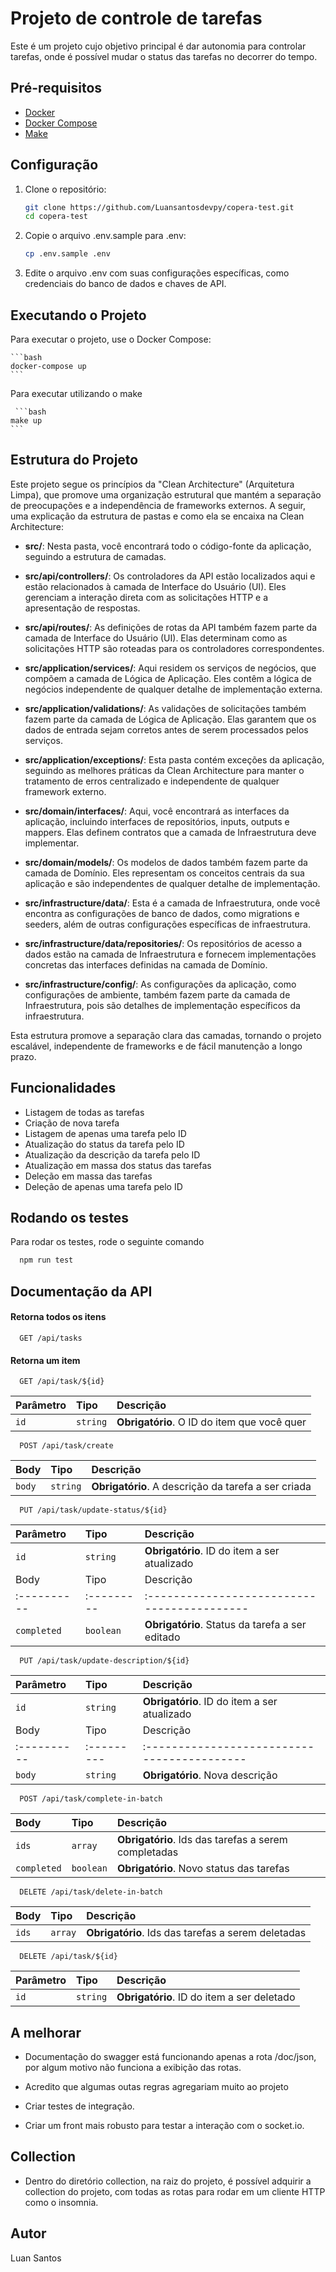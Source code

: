 # Projeto de controle de tarefas

Este é um projeto cujo objetivo principal é dar autonomia para controlar tarefas, onde é possível mudar o status das tarefas no decorrer do tempo.

## Pré-requisitos

- [Docker](https://docs.docker.com/get-docker/)
- [Docker Compose](https://docs.docker.com/compose/install/)
- [Make](https://askubuntu.com/questions/161104/how-do-i-install-make)

## Configuração

1. Clone o repositório:

   ```bash
   git clone https://github.com/Luansantosdevpy/copera-test.git
   cd copera-test
2. Copie o arquivo .env.sample para .env:
   ```bash
   cp .env.sample .env
3. Edite o arquivo .env com suas configurações específicas, como credenciais do banco de dados e chaves de API.

## Executando o Projeto

Para executar o projeto, use o Docker Compose:

    ```bash
    docker-compose up
    ```
Para executar utilizando o make

     ```bash
    make up
    ```

## Estrutura do Projeto

Este projeto segue os princípios da "Clean Architecture" (Arquitetura Limpa), que promove uma organização estrutural que mantém a separação de preocupações e a independência de frameworks externos. A seguir, uma explicação da estrutura de pastas e como ela se encaixa na Clean Architecture:

- **src/**: Nesta pasta, você encontrará todo o código-fonte da aplicação, seguindo a estrutura de camadas.

- **src/api/controllers/**: Os controladores da API estão localizados aqui e estão relacionados à camada de Interface do Usuário (UI). Eles gerenciam a interação direta com as solicitações HTTP e a apresentação de respostas.

- **src/api/routes/**: As definições de rotas da API também fazem parte da camada de Interface do Usuário (UI). Elas determinam como as solicitações HTTP são roteadas para os controladores correspondentes.

- **src/application/services/**: Aqui residem os serviços de negócios, que compõem a camada de Lógica de Aplicação. Eles contêm a lógica de negócios independente de qualquer detalhe de implementação externa.

- **src/application/validations/**: As validações de solicitações também fazem parte da camada de Lógica de Aplicação. Elas garantem que os dados de entrada sejam corretos antes de serem processados pelos serviços.

- **src/application/exceptions/**: Esta pasta contém exceções da aplicação, seguindo as melhores práticas da Clean Architecture para manter o tratamento de erros centralizado e independente de qualquer framework externo.

- **src/domain/interfaces/**: Aqui, você encontrará as interfaces da aplicação, incluindo interfaces de repositórios, inputs, outputs e mappers. Elas definem contratos que a camada de Infraestrutura deve implementar.

- **src/domain/models/**: Os modelos de dados também fazem parte da camada de Domínio. Eles representam os conceitos centrais da sua aplicação e são independentes de qualquer detalhe de implementação.

- **src/infrastructure/data/**: Esta é a camada de Infraestrutura, onde você encontra as configurações de banco de dados, como migrations e seeders, além de outras configurações específicas de infraestrutura.

- **src/infrastructure/data/repositories/**: Os repositórios de acesso a dados estão na camada de Infraestrutura e fornecem implementações concretas das interfaces definidas na camada de Domínio.

- **src/infrastructure/config/**: As configurações da aplicação, como configurações de ambiente, também fazem parte da camada de Infraestrutura, pois são detalhes de implementação específicos da infraestrutura.

Esta estrutura promove a separação clara das camadas, tornando o projeto escalável, independente de frameworks e de fácil manutenção a longo prazo.

## Funcionalidades

- Listagem de todas as tarefas
- Criação de nova tarefa
- Listagem de apenas uma tarefa pelo ID
- Atualização do status da tarefa pelo ID
- Atualização da descrição da tarefa pelo ID
- Atualização em massa dos status das tarefas
- Deleção em massa das tarefas
- Deleção de apenas uma tarefa pelo ID


## Rodando os testes

Para rodar os testes, rode o seguinte comando

```bash
  npm run test
```


## Documentação da API

#### Retorna todos os itens

```http
  GET /api/tasks
```

#### Retorna um item

```http
  GET /api/task/${id}
```

| Parâmetro   | Tipo       | Descrição                                   |
| :---------- | :--------- | :------------------------------------------ |
| `id`      | `string` | **Obrigatório**. O ID do item que você quer |


```http
  POST /api/task/create
```

| Body   | Tipo       | Descrição                                   |
| :---------- | :--------- | :------------------------------------------ |
| `body`      | `string` | **Obrigatório**. A descrição da tarefa a ser criada |

```http
  PUT /api/task/update-status/${id}
```

| Parâmetro   | Tipo       | Descrição                                   |
| :---------- | :--------- | :------------------------------------------ |
| `id`      | `string` | **Obrigatório**. ID do item a ser atualizado |
| Body   | Tipo       | Descrição                                   |
| :---------- | :--------- | :------------------------------------------ |
| `completed`      | `boolean` | **Obrigatório**. Status da tarefa a ser editado |

```http
  PUT /api/task/update-description/${id}
```

| Parâmetro   | Tipo       | Descrição                                   |
| :---------- | :--------- | :------------------------------------------ |
| `id`      | `string` | **Obrigatório**. ID do item a ser atualizado |
| Body   | Tipo       | Descrição                                   |
| :---------- | :--------- | :------------------------------------------ |
| `body`      | `string` | **Obrigatório**. Nova descrição |


```http
  POST /api/task/complete-in-batch
```

| Body   | Tipo       | Descrição                                   |
| :---------- | :--------- | :------------------------------------------ |
| `ids`      | `array` | **Obrigatório**. Ids das tarefas a serem completadas|
| `completed` | `boolean` | **Obrigatório**. Novo status das tarefas


```http
  DELETE /api/task/delete-in-batch
```

| Body   | Tipo       | Descrição                                   |
| :---------- | :--------- | :------------------------------------------ |
| `ids`      | `array` | **Obrigatório**. Ids das tarefas a serem deletadas|

```http
  DELETE /api/task/${id}
```

| Parâmetro   | Tipo       | Descrição                                   |
| :---------- | :--------- | :------------------------------------------ |
| `id`      | `string` | **Obrigatório**. ID do item a ser deletado |


## A melhorar

- Documentação do swagger está funcionando apenas a rota /doc/json, por algum motivo não funciona a exibição das rotas.

- Acredito que algumas outas regras agregariam muito ao projeto

- Criar testes de integração.

- Criar um front mais robusto para testar a interação com o socket.io.

## Collection

- Dentro do diretório collection, na raiz do projeto, é possível adquirir a collection do projeto, com todas as rotas para rodar em um cliente HTTP como o insomnia.

## Autor

Luan Santos
